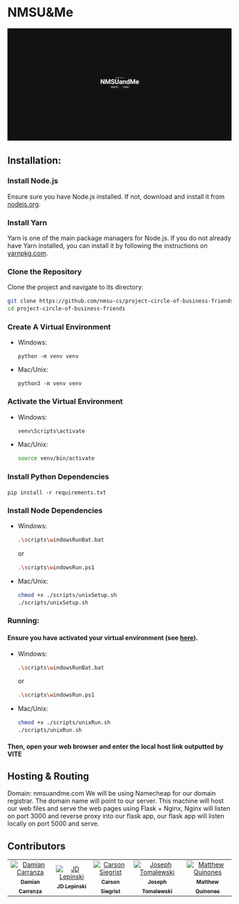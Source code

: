 # NMSU&Me

![Frontpage](./docs/frontPage.png)

## Installation:

### Install Node.js
Ensure sure you have Node.js installed. If not, download and install it from [nodejs.org](https://nodejs.org/).

### Install Yarn
Yarn is one of the main package managers for Node.js. If you do not already have Yarn installed, you can install it by following the instructions on [yarnpkg.com](https://classic.yarnpkg.com/lang/en/docs/install/).

### Clone the Repository
Clone the project and navigate to its directory:
```bash
git clone https://github.com/nmsu-cs/project-circle-of-business-friends.git
cd project-circle-of-business-friends
```

### Create A Virtual Environment 

-  Windows:
      ```
      python -m venv venv
      ```
-  Mac/Unix:
      ```
      python3 -m venv venv
      ```
    
### Activate the Virtual Environment

-  Windows:
      ```bash
      venv\Scripts\activate
      ```
-  Mac/Unix:
      ```bash
      source venv/bin/activate
      ```
    
### Install Python Dependencies 

```
pip install -r requirements.txt
```

### Install Node Dependencies

-  Windows:
    ```bash
    .\scripts\windowsRunBat.bat
    ```
    or
    ```bash
    .\scripts\windowsRun.ps1
    ```
    
-  Mac/Unix:
    ```bash
    chmod +x ./scripts/unixSetup.sh
    ./scripts/unixSetup.sh
    ```
   
    
    

### Running: 
#### Ensure you have activated your virtual environment (see [here](#create-a-virtual-environment)).

-  Windows:
      ```bash
      .\scripts\windowsRunBat.bat
      ```
      or
      ```bash
      .\scripts\windowsRun.ps1
      ```
      
-  Mac/Unix:
      ```bash
      chmod +x ./scripts/unixRun.sh
      ./scripts/unixRun.sh
      ```
#### Then, open your web browser and enter the local host link outputted by VITE

## Hosting & Routing
Domain: nmsuandme.com
We will be using Namecheap for our domain registrar.
The domain name will point to our server.
This machine will host our web files and serve the web pages using
Flask + Nginx, Nginx will listen on port 3000 and reverse proxy into 
our flask app, our flask app will listen locally on port 5000 and serve.

## Contributors

<!-- readme: contributors -start -->
<table>
<tr>
      <td align="center">
            <a href="https://github.com/dcarr001">
                  <img src="https://avatars.githubusercontent.com/u/111449873?v=4" width="120;" alt="Damian Carranza"/>
                  <br />
                  <sub><b>Damian Carranza</b></sub>
            </a>
      </td>
      <td align="center">
            <a href="https://github.com/Jodansky">
                  <img src="https://avatars.githubusercontent.com/u/98137524?v=4" width="120;" alt="JD Lepinski"/>
                  <br />
                  <sub><b>JD Lepinski</b></sub>
            </a>
      </td>
      <td align="center">
            <a href="https://github.com/carsonSiegrist">
                  <img src="https://avatars.githubusercontent.com/u/128004541?v=4" width="120;" alt="Carson Siegrist"/>
                  <br />
                  <sub><b>Carson Siegrist</b></sub>
            </a>
      </td>
      <td align="center">
            <a href="https://github.com/tomalewski">
                  <img src="https://avatars.githubusercontent.com/u/49569914?v=4" width="120;" alt="Joseph Tomalewski"/>
                  <br />
                  <sub><b>Joseph Tomalewski</b></sub>
            </a>
      </td>
      <td align="center">
            <a href="https://github.com/SmallBrainMatt">
                  <img src="https://avatars.githubusercontent.com/u/59462662?v=4" width="120;" alt="Matthew Quinones"/>
                  <br />
                  <sub><b>Matthew Quinones</b></sub>
            </a>
      </td>
</tr>
</table>
<!-- readme: contributors -end -->
